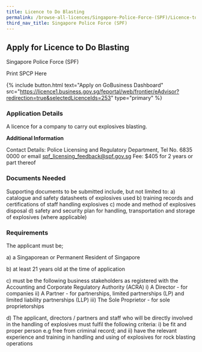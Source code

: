 ```yaml
---
title: Licence to Do Blasting
permalink: /browse-all-licences/Singapore-Police-Force-(SPF)/Licence-to-Do-Blasting
third_nav_title: Singapore Police Force (SPF)
---
```


## Apply for Licence to Do Blasting

Singapore Police Force (SPF)

Print SPCP Here


{% include button.html text="Apply on GoBusiness Dashboard" src="https://licence1.business.gov.sg/feportal/web/frontier/eAdvisor?redirection=true&selectedLicenceIds=253" type="primary" %}

### Application Details

<p>A licence for a company to carry out explosives blasting.</p>

**Additional Information**

Contact Details: Police Licensing and Regulatory Department, Tel No. 6835 0000 or email spf_licensing_feedback@spf.gov.sg
Fee: $405 for 2 years or part thereof

### Documents Needed

Supporting documents to be submitted include, but not limited to:
a) catalogue and safety datasheets of explosives used
b) training records and certifications of staff handling explosives
c) mode and method of explosives disposal
d) safety and security plan for handling, transportation and storage of explosives (where applicable)

### Requirements

The applicant must be;

a) a Singaporean or Permanent Resident of Singapore

b) at least 21 years old at the time of application

c) must be the following business stakeholders as registered with the Accounting and Corporate Regulatory Authority (ACRA)
i) A Director - for companies
ii) A Partner - for partnerships, limited partnerships (LP) and limited liability partnerships (LLP)
iii) The Sole Proprietor - for sole proprietorships

d) The applicant, directors / partners and staff who will be directly involved in the handling of explosives must fulfil the following criteria:
i) be fit and proper person e.g free from criminal record; and
ii) have the relevant experience and training in handling and using of explosives for rock blasting operations

